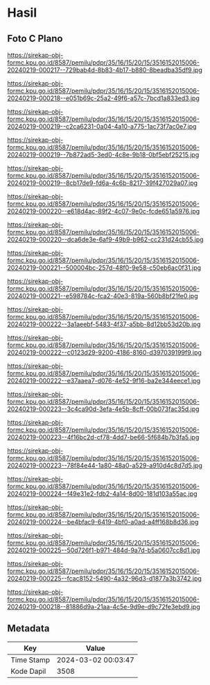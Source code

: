 # Hasil

## Foto C Plano

https://sirekap-obj-formc.kpu.go.id/8587/pemilu/pdpr/35/16/15/20/15/3516152015006-20240219-000217--729bab4d-8b83-4b17-b880-8beadba35df9.jpg

https://sirekap-obj-formc.kpu.go.id/8587/pemilu/pdpr/35/16/15/20/15/3516152015006-20240219-000218--e051b69c-25a2-49f6-a57c-7bcd1a833ed3.jpg

https://sirekap-obj-formc.kpu.go.id/8587/pemilu/pdpr/35/16/15/20/15/3516152015006-20240219-000219--c2ca6231-0a04-4a10-a775-1ac73f7ac0e7.jpg

https://sirekap-obj-formc.kpu.go.id/8587/pemilu/pdpr/35/16/15/20/15/3516152015006-20240219-000219--7b872ad5-3ed0-4c8e-9b18-0bf5ebf25215.jpg

https://sirekap-obj-formc.kpu.go.id/8587/pemilu/pdpr/35/16/15/20/15/3516152015006-20240219-000219--8cb17de9-fd6a-4c6b-8217-39f427029a07.jpg

https://sirekap-obj-formc.kpu.go.id/8587/pemilu/pdpr/35/16/15/20/15/3516152015006-20240219-000220--e618d4ac-89f2-4c07-9e0c-fcde651a5976.jpg

https://sirekap-obj-formc.kpu.go.id/8587/pemilu/pdpr/35/16/15/20/15/3516152015006-20240219-000220--dca6de3e-6af9-49b9-b962-cc231d24cb55.jpg

https://sirekap-obj-formc.kpu.go.id/8587/pemilu/pdpr/35/16/15/20/15/3516152015006-20240219-000221--500004bc-257d-48f0-9e58-c50eb6ac0f31.jpg

https://sirekap-obj-formc.kpu.go.id/8587/pemilu/pdpr/35/16/15/20/15/3516152015006-20240219-000221--e598784c-fca2-40e3-819a-560b8bf21fe0.jpg

https://sirekap-obj-formc.kpu.go.id/8587/pemilu/pdpr/35/16/15/20/15/3516152015006-20240219-000222--3a1aeebf-5483-4f37-a5bb-8d12bb53d20b.jpg

https://sirekap-obj-formc.kpu.go.id/8587/pemilu/pdpr/35/16/15/20/15/3516152015006-20240219-000222--c0123d29-9200-4186-8160-d397039199f9.jpg

https://sirekap-obj-formc.kpu.go.id/8587/pemilu/pdpr/35/16/15/20/15/3516152015006-20240219-000222--e37aaea7-d076-4e52-9f16-ba2e344eece1.jpg

https://sirekap-obj-formc.kpu.go.id/8587/pemilu/pdpr/35/16/15/20/15/3516152015006-20240219-000223--3c4ca90d-3efa-4e5b-8cff-00b073fac35d.jpg

https://sirekap-obj-formc.kpu.go.id/8587/pemilu/pdpr/35/16/15/20/15/3516152015006-20240219-000223--4f16bc2d-cf78-4dd7-be66-5f684b7b3fa5.jpg

https://sirekap-obj-formc.kpu.go.id/8587/pemilu/pdpr/35/16/15/20/15/3516152015006-20240219-000223--78f84e44-1a80-48a0-a529-a910d4c8d7d5.jpg

https://sirekap-obj-formc.kpu.go.id/8587/pemilu/pdpr/35/16/15/20/15/3516152015006-20240219-000224--f49e31e2-fdb2-4a14-8d00-181d103a55ac.jpg

https://sirekap-obj-formc.kpu.go.id/8587/pemilu/pdpr/35/16/15/20/15/3516152015006-20240219-000224--be4bfac9-6419-4bf0-a0ad-a4ff168b8d36.jpg

https://sirekap-obj-formc.kpu.go.id/8587/pemilu/pdpr/35/16/15/20/15/3516152015006-20240219-000225--50d726f1-b971-484d-9a7d-b5a0607cc8d1.jpg

https://sirekap-obj-formc.kpu.go.id/8587/pemilu/pdpr/35/16/15/20/15/3516152015006-20240219-000225--fcac8152-5490-4a32-96d3-d1877a3b3742.jpg

https://sirekap-obj-formc.kpu.go.id/8587/pemilu/pdpr/35/16/15/20/15/3516152015006-20240219-000218--81886d9a-21aa-4c5e-9d9e-d9c72fe3ebd9.jpg


## Metadata

| Key        | Value               |
| ---------- | ------------------- |
| Time Stamp | 2024-03-02 00:03:47 |
| Kode Dapil | 3508                |




